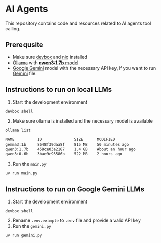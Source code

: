 # AI Agents

This repository contains code and resources related to AI agents tool calling.


## Prerequsite
- Make sure [devbox](https://www.jetify.com/devbox) and [nix](https://nixos.org/) installed
- [Ollama](https://github.com/ollama/ollama/blob/main/docs/api.md) with [**qwen3:1.7b** model](https://ollama.com/library/qwen3:1.7b)
- [Google Gemini](https://ai.google.dev/gemini-api/docs/function-calling?example=weather) model with the necessary API key, If you want to run [Gemini](gemini.py) file.

## Instructions to run on local LLMs
1. Start the development environment
```sh
devbox shell
```
2. Make sure ollama is installed and the necessary model is available
```sh
ollama list

NAME          ID              SIZE      MODIFIED
gemma3:1b     8648f39daa8f    815 MB    50 minutes ago
qwen3:1.7b    458ce03a2187    1.4 GB    About an hour ago
qwen3:0.6b    3bae9c93586b    522 MB    2 hours ago
```
3. Run the `main.py`
```sh
uv run main.py
```
## Instructions to run on Google Gemini LLMs
1. Start the development environment
```sh
devbox shell
```
2. Rename `.env.example` to `.env` file and provide a valid API key
3. Run the `gemini.py`
```sh
uv run gemini.py
```